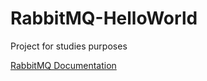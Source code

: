 # RabbitMQ-HelloWorld

Project for studies purposes

[RabbitMQ Documentation](https://www.rabbitmq.com/tutorials/tutorial-one-dotnet.html)
